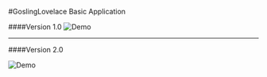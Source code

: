 #GoslingLovelace Basic Application

####Version 1.0
![Demo](display/Part1.gif)

---

####Version 2.0 

![Demo](display/Part2.gif)
